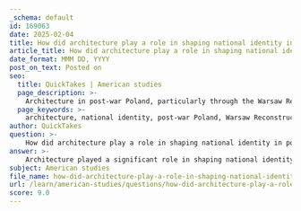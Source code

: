 ```yaml
---
_schema: default
id: 169063
date: 2025-02-04
title: How did architecture play a role in shaping national identity in post-war Poland?
article_title: How did architecture play a role in shaping national identity in post-war Poland?
date_format: MMM DD, YYYY
post_on_text: Posted on
seo:
  title: QuickTakes | American studies
  page_description: >-
    Architecture in post-war Poland, particularly through the Warsaw Reconstruction, significantly shaped national identity by restoring cultural heritage, embodying socialist ideals, and utilizing propaganda, reflecting the complex interplay of historical legacy and ideological influences.
  page_keywords: >-
    architecture, national identity, post-war Poland, Warsaw Reconstruction, cultural heritage, socialist realism, ideological architecture, public perception, propaganda, architectural styles, resilience, history, restoration
author: QuickTakes
question: >-
    How did architecture play a role in shaping national identity in post-war Poland?
answer: >-
    Architecture played a significant role in shaping national identity in post-war Poland, particularly through the Warsaw Reconstruction efforts following the devastation of World War II. The reconstruction was not merely a physical rebuilding of the city but also a profound symbolic act aimed at restoring Polish cultural heritage and national identity.\n\n1. **Symbolic Restoration of National Identity**: The extensive rebuilding of Warsaw, especially the reconstruction of the Old Town, was a deliberate effort to reclaim and celebrate Polish heritage. This area, which had been a cultural and historical heart of the city, was meticulously restored to reflect its pre-war character. The restoration served as a powerful symbol of resilience and continuity in Polish culture, reinforcing a sense of national pride after the trauma of war.\n\n2. **Ideological Architecture**: The architectural style adopted during the reconstruction was heavily influenced by socialist realism, which became the official artistic and architectural movement in communist Poland. This style emphasized grand, neoclassical forms and monumental structures that were intended to reflect the values of the socialist state. The architecture from this period was designed to promote socialist ideals, such as heroism and the working class, while also contrasting sharply with the eclectic styles of pre-war Warsaw. This ideological approach to architecture was a means of shaping a new national identity aligned with the communist regime's goals.\n\n3. **Cultural Identity and Heritage**: The reconstruction efforts were closely tied to the restoration of Polish cultural identity. By focusing on the revival of historic sites and integrating them into the urban fabric, the architects and planners aimed to reinforce a sense of belonging and continuity among the Polish people. The emphasis on historical architecture was a way to counteract the foreign domination and destruction experienced during the war, thus reclaiming a narrative of national identity.\n\n4. **Propaganda and Public Perception**: The reconstruction was also utilized as a propaganda tool to shape public perception of the new socialist identity. The monumental buildings and public spaces were designed to inspire awe and promote the achievements of the socialist state. This strategic use of architecture helped to cultivate a collective identity that aligned with the regime's ideological goals, portraying socialism as a triumphant force in Polish history.\n\n5. **Interplay of Architectural Styles**: Over time, the architectural styles in Warsaw's reconstruction evolved, reflecting the changing political and cultural landscape. While socialist realism dominated the early phases, later developments began to incorporate modernist principles. This shift illustrated the complexities of post-war Polish identity, as the nation navigated its historical legacy while adapting to new ideological influences.\n\nIn summary, architecture in post-war Poland, particularly through the Warsaw Reconstruction, played a crucial role in shaping national identity by restoring cultural heritage, promoting socialist ideals, and utilizing propaganda to foster a collective sense of identity. The interplay of different architectural styles and the emphasis on historical restoration underscored the resilience of Polish culture in the face of adversity.
subject: American studies
file_name: how-did-architecture-play-a-role-in-shaping-national-identity-in-postwar-poland.md
url: /learn/american-studies/questions/how-did-architecture-play-a-role-in-shaping-national-identity-in-postwar-poland
score: 9.0
---
```


&nbsp;